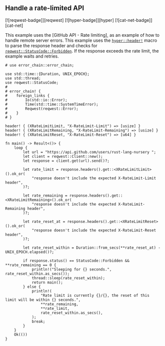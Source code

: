 ## Handle a rate-limited API

[![reqwest-badge]][reqwest] [![hyper-badge]][hyper] [![cat-net-badge]][cat-net]

This example uses the [GitHub API - Rate limiting], as an example of how to
handle remote server errors.  This example uses the [`hyper::header!`] macro
to parse the response header and checks for [`reqwest::StatusCode::Forbidden`].
If the response exceeds the rate limit, the example waits and retries.

```rust,edition2021,no_run
# use error_chain::error_chain;

use std::time::{Duration, UNIX_EPOCH};
use std::thread;
use reqwest::StatusCode;
#
# error_chain! {
#    foreign_links {
#        Io(std::io::Error);
#        Time(std::time::SystemTimeError);
#        Reqwest(reqwest::Error);
#    }
# }

header! { (XRateLimitLimit, "X-RateLimit-Limit") => [usize] }
header! { (XRateLimitRemaining, "X-RateLimit-Remaining") => [usize] }
header! { (XRateLimitReset, "X-RateLimit-Reset") => [u64] }

fn main() -> Result<()> {
    loop {
        let url = "https://api.github.com/users/rust-lang-nursery ";
        let client = reqwest::Client::new();
        let response = client.get(url).send()?;

        let rate_limit = response.headers().get::<XRateLimitLimit>().ok_or(
            "response doesn't include the expected X-RateLimit-Limit header",
        )?;

        let rate_remaining = response.headers().get::<XRateLimitRemaining>().ok_or(
            "response doesn't include the expected X-RateLimit-Remaining header",
        )?;

        let rate_reset_at = response.headers().get::<XRateLimitReset>().ok_or(
            "response doesn't include the expected X-RateLimit-Reset header",
        )?;

        let rate_reset_within = Duration::from_secs(**rate_reset_at) - UNIX_EPOCH.elapsed()?;

        if response.status() == StatusCode::Forbidden && **rate_remaining == 0 {
            println!("Sleeping for {} seconds.", rate_reset_within.as_secs());
            thread::sleep(rate_reset_within);
            return main();
        } else {
            println!(
                "Rate limit is currently {}/{}, the reset of this limit will be within {} seconds.",
                **rate_remaining,
                **rate_limit,
                rate_reset_within.as_secs(),
            );
            break;
        }
    }
    Ok(())
}
```

[`hyper::header!`]: https://doc.servo.org/hyper/header/index.html#defining-custom-headers
[`reqwest::StatusCode::Forbidden`]: https://docs.rs/reqwest/*/reqwest/struct.StatusCode.html#associatedconstant.FORBIDDEN
